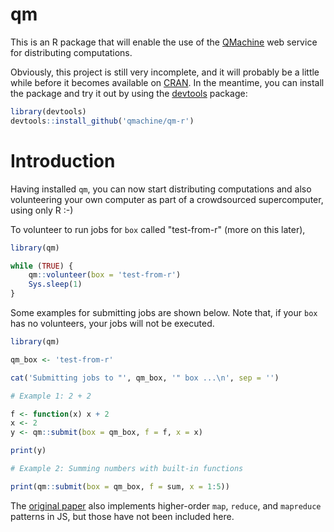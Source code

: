 qm
==

This is an R package that will enable the use of the
[QMachine](https://www.qmachine.org) web service for distributing computations.

Obviously, this project is still very incomplete, and it will probably be a
little while before it becomes available on [CRAN](http://cran.r-project.org).
In the meantime, you can install the package and try it out by using the
[devtools](https://github.com/hadley/devtools) package:

```r
library(devtools)
devtools::install_github('qmachine/qm-r')
```


Introduction
============

Having installed `qm`, you can now start distributing computations and also
volunteering your own computer as part of a crowdsourced supercomputer, using
only R :-)

To volunteer to run jobs for `box` called "test-from-r" (more on this later), 

```r
library(qm)

while (TRUE) {
    qm::volunteer(box = 'test-from-r')
    Sys.sleep(1)
}
```


Some examples for submitting jobs are shown below. Note that, if your `box` has
no volunteers, your jobs will not be executed.

```r
library(qm)

qm_box <- 'test-from-r'

cat('Submitting jobs to "', qm_box, '" box ...\n', sep = '')

# Example 1: 2 + 2

f <- function(x) x + 2
x <- 2
y <- qm::submit(box = qm_box, f = f, x = x)

print(y)

# Example 2: Summing numbers with built-in functions

print(qm::submit(box = qm_box, f = sum, x = 1:5))
```

The [original paper](http://www.biomedcentral.com/1471-2105/15/176) also
implements higher-order `map`, `reduce`, and `mapreduce` patterns in JS, but
those have not been included here.


